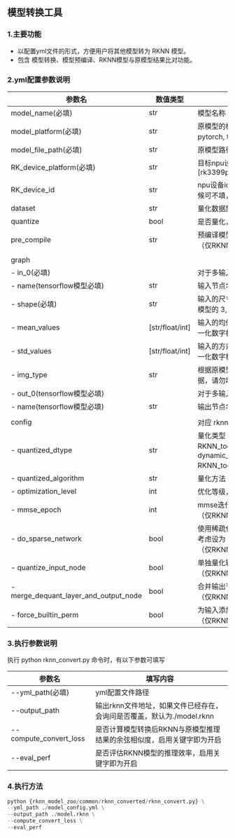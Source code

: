 ## 模型转换工具

### 1.主要功能

- 以配置yml文件的形式，方便用户将其他模型转为 RKNN 模型。
- 包含 模型转换、模型预编译、RKNN模型与原模型结果比对功能。



### 2.yml配置参数说明

| 参数名                                | 数值类型        | 填写内容                                                     |
| ------------------------------------- | --------------- | ------------------------------------------------------------ |
| model_name(必填)                      | str             | 模型名称（这里实际不影响其他参数，只作为标识符使用）         |
| model_platform(必填)                  | str             | 原模型的框架名（如caffe, darknet, keras, mxnet, onnx, pytorch, tensorflow, tflite） |
| model_file_path(必填)                 | str             | 原模型路径（可填相对路径）                                   |
| RK_device_platform(必填)              | str             | 目标npu设备平台，可填 [rk3399pro/rk1808/rv1109/rv1126/rk3566/rk3568/rk3588] |
| RK_device_id                          | str             | npu设备id(可以通过abd devices获取)，仅连接单个npu设备的时候可不填，默认为None |
| dataset                               | str             | 量化数据集，具体填写格式参考demo或user_guide手册。           |
| quantize                              | bool            | 是否量化，填 [True/False]                                    |
| pre_compile                           | str             | 预编译模型，填写 [off\online] <br>（仅RKNN_toolkit1生效）    |
|                                       |                 |                                                              |
| graph                                 |                 |                                                              |
| - in_0(必填)                          |                 | 对于多输入的，请依次命名为 in_0,in_1,...,in_n                |
| - name(tensorflow模型必填)            | str             | 输入节点名                                                   |
| - shape(必填)                         | str             | 输入的尺寸，nchw/nhwc的格式取决于原框架的形式，如pytorch模型的 3,224,224 |
| - mean_values                         | [str/float/int] | 输入的均值归一数，如 123.675,116.28,103.53。对于各通道归一化数字相等的，允许填写单值，如 0,0,0 => 0 |
| - std_values                          | [str/float/int] | 输入的方差归一数，如 58.395,58.295,58.391。对于各通道归一化数字相等的，允许填写单值，如 255,255,255 => 255 |
| - img_type                            | str             | 根据原模型输入类型，填写 RGB 或者 BGR，如果是非图片的数据，请勿填写 |
| - out_0(tensorflow模型必填)           |                 | 对于多输入的，请依次命名为 out_0,out1,...,out_n              |
| - name(tensorflow模型必填)            | str             | 输出节点名                                                   |
|                                       |                 |                                                              |
| config                                |                 | 对应 rknn.config 的参数配置                                  |
| - quantized_dtype                     | str             | 量化类型<br>RKNN_toolkit1: 可填写 [asymmetric_affine-u8, dynamic_fixed_point-i8, dynamic_fixed_point-i16]<br>RKNN_toolkit2: 可填写 [asymmetric_quantized-8] |
| - quantized_algorithm                 | str             | 量化方法：可选['normal', 'mmse']，默认为 normal              |
| - optimization_level                  | int             | 优化等级，默认为3                                            |
| - mmse_epoch                          | int             | mmse迭代次数，默认为3<br/>（仅RKNN_toolkit1生效）            |
| - do_sparse_network                   | bool            | 使用稀疏化优化量化模型，默认为True，如果量化模型掉精度，可考虑设为 False<br/>（仅RKNN_toolkit1生效） |
| - quantize_input_node                 | bool            | 单独量化输入节点<br/>（仅RKNN_toolkit1生效）                 |
| - merge_dequant_layer_and_output_node | bool            | 合并输出节点与反量化层<br/>（仅RKNN_toolkit1生效）           |
| - force_builtin_perm                  | bool            | 为输入添加transpose layer使 nhwc -> nchw<br/>（仅RKNN_toolkit1生效） |



### 3.执行参数说明

执行 python rknn_convert.py 命令时，有以下参数可填写

| 参数名                 | 填写内容                                                     |
| ---------------------- | ------------------------------------------------------------ |
| --yml_path(必填)       | yml配置文件路径                                              |
| --output_path          | 输出rknn文件地址，如果文件已经存在，会询问是否覆盖，默认为./model.rknn |
| --compute_convert_loss | 是否计算模型转换后RKNN与原模型推理结果的余弦相似度，启用关键字即为开启 |
| --eval_perf            | 是否评估RKNN模型的推理效率，启用关键字即为开启               |



### 4.执行方法

```python
python {rknn_model_zoo/common/rknn_converted/rknn_convert.py} \
--yml_path ./model_config.yml \
--output_path ./model.rknn \
--compute_convert_loss \
--eval_perf
```

